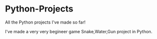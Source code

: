 # Python-Projects
All the Python projects I've made so far!

I've made a very very begineer game Snake,Water,Gun project in Python.
